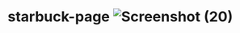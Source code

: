 # starbuck-page ![Screenshot (20)](https://user-images.githubusercontent.com/127951902/225319552-b9861db2-f2cc-4527-9046-74395d9e3e1d.png)
